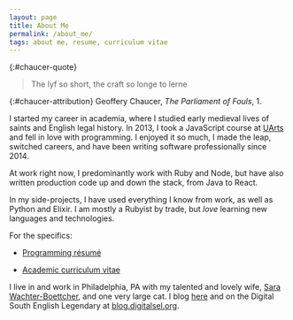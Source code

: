 ```yaml
---
layout: page
title: About Me
permalink: /about_me/
tags: about me, resume, curriculum vitae
---
```


{:#chaucer-quote}
> The lyf so short, the craft so longe to lerne

{:#chaucer-attribution}
Geoffery Chaucer, _The Parliament of Fouls_, 1.

I started my career in academia, where I studied early medieval lives of saints and English legal history. In 2013, I took a JavaScript course at [UArts](https://www.uarts.edu/) and fell in love with programming. I enjoyed it so much, I made the leap, switched careers, and have been writing software professionally since 2014.

At work right now, I predominantly work with Ruby and Node, but have also written production code up and down the stack, from Java to React.

In my side-projects, I have used everything I know from work, as well as Python and Elixir. I am mostly a Rubyist by trade, but _love_ learning new languages and technologies.

For the specifics:

* [Programming résumé](http://linktomyresume.com)

* [Academic curriculum vitae](http://linktomyresume.com)

I live in and work in Philadelphia, PA with my talented and lovely wife, [Sara Wachter-Boettcher](http://www.sarawb.com/), and one very large cat. I blog [here](link) and on the Digital South English Legendary at [blog.digitalsel.org](http://blog.digitalsel.org/).
